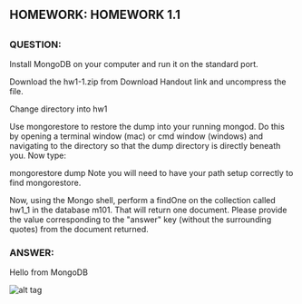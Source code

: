 <h2>HOMEWORK: HOMEWORK 1.1<h2>

<h3>QUESTION: </h3>

Install MongoDB on your computer and run it on the standard port.

Download the hw1-1.zip from Download Handout link and uncompress the file.

Change directory into hw1

Use mongorestore to restore the dump into your running mongod. Do this by opening a terminal window (mac) or cmd window (windows) and navigating to the directory so that the dump directory is directly beneath you. Now type:

mongorestore dump
Note you will need to have your path setup correctly to find mongorestore.

Now, using the Mongo shell, perform a findOne on the collection called hw1_1 in the database m101. That will return one document. Please provide the value corresponding to the "answer" key (without the surrounding quotes) from the document returned.


<h3>ANSWER: </h3>

Hello from MongoDB

![alt tag](https://github.com/kashifkai28/mongoDB-nodeJS-courseM101JS/blob/master/week1/hw1-1/answer.PNG)
